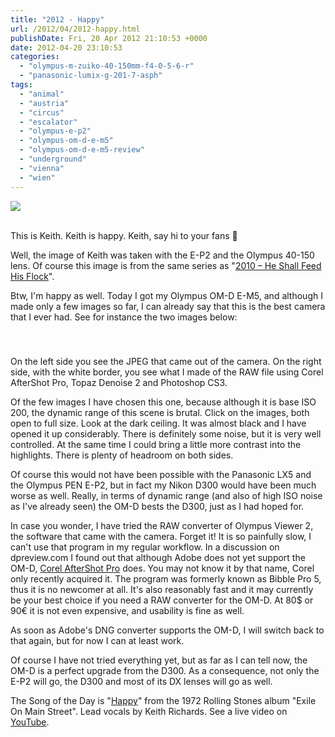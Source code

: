 ```yaml
---
title: "2012 - Happy"
url: /2012/04/2012-happy.html
publishDate: Fri, 20 Apr 2012 21:10:53 +0000
date: 2012-04-20 23:10:53
categories: 
  - "olympus-m-zuiko-40-150mm-f4-0-5-6-r"
  - "panasonic-lumix-g-201-7-asph"
tags: 
  - "animal"
  - "austria"
  - "circus"
  - "escalator"
  - "olympus-e-p2"
  - "olympus-om-d-e-m5"
  - "olympus-om-d-e-m5-review"
  - "underground"
  - "vienna"
  - "wien"
---
```

<div class="container">
<div class="center"><a target="_blank" href="https://d25zfm9zpd7gm5.cloudfront.net/1200x1200/2012/20120418_160159_ps.jpg"><img src="https://d25zfm9zpd7gm5.cloudfront.net/0600x0600/2012/20120418_160159_ps.jpg" /></a></div>
</div>
<br />

This is Keith. Keith is happy. Keith, say hi to your fans 🙂

Well, the image of Keith was taken with the E-P2 and the Olympus 40-150 lens. Of course this image is from the same series as "<a href="/2012/04/2010-he-shall-feed-his-flock.html" target="_blank">2010 – He Shall Feed His Flock</a>".

Btw, I'm happy as well. Today I got my Olympus OM-D E-M5, and although I made only a few images so far, I can already say that this is the best camera that I ever had. See for instance the two images below:

<div class="container">
<div class="center"><a target="_blank" href="https://d25zfm9zpd7gm5.cloudfront.net/orig/2012/20120420_161053.JPG"><img style="margin: 10pt 10px 10pt 10px;" src="https://d25zfm9zpd7gm5.cloudfront.net/0150x0150/2012/20120420_161053.JPG" alt="" border="0" /></a><a target="_blank" href="https://d25zfm9zpd7gm5.cloudfront.net/orig/2012/20120420_161053_ps.jpg"><img style="margin: 10pt 10px 10pt 10px;" src="https://d25zfm9zpd7gm5.cloudfront.net/0150x0150/2012/20120420_161053_ps.jpg" alt="" border="0" /></a></div>
</div>

On the left side you see the JPEG that came out of the camera. On the right side, with the white border, you see what I made of the RAW file using Corel AfterShot Pro, Topaz Denoise 2 and Photoshop CS3.

Of the few images I have chosen this one, because although it is base ISO 200, the dynamic range of this scene is brutal. Click on the images, both open to full size. Look at the dark ceiling. It was almost black and I have opened it up considerably. There is definitely some noise, but it is very well controlled. At the same time I could bring a little more contrast into the highlights. There is plenty of headroom on both sides.

Of course this would not have been possible with the Panasonic LX5 and the Olympus PEN E-P2, but in fact my Nikon D300 would have been much worse as well. Really, in terms of dynamic range (and also of high ISO noise as I've already seen) the OM-D bests the D300, just as I had hoped for.

In case you wonder, I have tried the RAW converter of Olympus Viewer 2, the software that came with the camera. Forget it! It is so painfully slow, I can't use that program in my regular workflow. In a discussion on dpreview.com I found out that although Adobe does not yet support the OM-D, <a href="http://www.corel.com/corel/product/index.jsp?pid=prod4670071" target="_blank">Corel AfterShot Pro</a> does. You may not know it by that name, Corel only recently acquired it. The program was formerly known as Bibble Pro 5, thus it is no newcomer at all. It's also reasonably fast and it may currently be your best choice if you need a RAW converter for the OM-D. At 80$ or 90€ it is not even expensive, and usability is fine as well.

As soon as Adobe's DNG converter supports the OM-D, I will switch back to that again, but for now I can at least work.

 Of course I have not tried everything yet, but as far as I can tell now, the OM-D is a perfect upgrade from the D300. As a consequence, not only the E-P2 will go, the D300 and most of its DX lenses will go as well.

The Song of the Day is "<a href="http://www.lyricsmode.com/lyrics/k/keith_richards/happy.html" target="_blank">Happy</a>" from the 1972 Rolling Stones album "Exile On Main Street". Lead vocals by Keith Richards. See a live video on <a href="http://www.youtube.com/watch?v=0j6GYS-Beyk" target="_blank">YouTube</a>.
